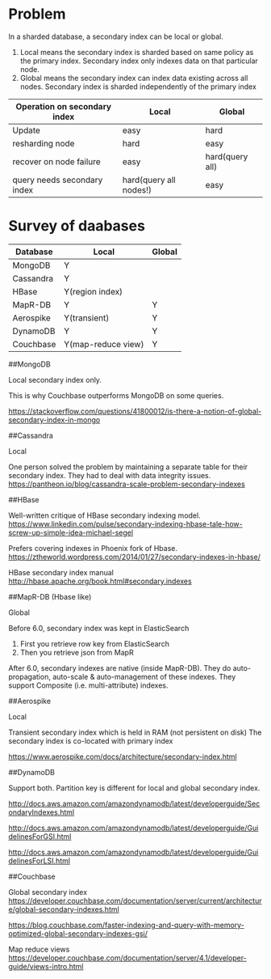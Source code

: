 
# Problem

In a sharded database, a secondary index can be local or global.

1. Local means the secondary index is sharded based on same policy as the primary index.  Secondary index only indexes data on that particular node.
2. Global means the secondary index can index data existing across all nodes.  Secondary index is sharded independently of the primary index

| Operation on secondary index  | Local                 | Global         |
| ----------------------------  | -----                 | ---------      | 
| Update                        | easy                  | hard           |
| resharding node               | hard                  | easy           |
| recover on node failure       | easy                  | hard(query all)|
| query needs secondary index   | hard(query all nodes!)| easy           |

# Survey of daabases

| Database    | Local              |  Global   |
| ----------  | -------            | --------  |
| MongoDB     | Y                  |           |
| Cassandra   | Y                  |           |
| HBase       | Y(region index)    |           |
| MapR-DB     | Y                  |Y          |
| Aerospike   | Y(transient)       |Y          |
| DynamoDB    | Y                  |Y          |
| Couchbase   | Y(map-reduce view) |Y          |

##MongoDB

Local secondary index only.  

This is why Couchbase outperforms MongoDB on some queries.

https://stackoverflow.com/questions/41800012/is-there-a-notion-of-global-secondary-index-in-mongo

##Cassandra

Local

One person solved the problem by maintaining a separate table for their secondary index.  They had to deal with data integrity issues.
https://pantheon.io/blog/cassandra-scale-problem-secondary-indexes

##HBase

Well-written critique of HBase secondary indexing model.
https://www.linkedin.com/pulse/secondary-indexing-hbase-tale-how-screw-up-simple-idea-michael-segel

Prefers covering indexes in Phoenix fork of Hbase.
https://ztheworld.wordpress.com/2014/01/27/secondary-indexes-in-hbase/

HBase secondary index manual
http://hbase.apache.org/book.html#secondary.indexes

##MapR-DB (Hbase like)

Global

Before 6.0, secondary index was kept in ElasticSearch
1. First you retrieve row key from ElasticSearch
2. Then you retrieve json from MapR

After 6.0, secondary indexes are native (inside MapR-DB).
They do auto-propagation, auto-scale & auto-management of these indexes. 
They support Composite (i.e. multi-attribute) indexes.

##Aerospike

Local

Transient secondary index which is held in RAM (not persistent on disk)
The secondary index is co-located with primary index

https://www.aerospike.com/docs/architecture/secondary-index.html

##DynamoDB

Support both.  Partition key is different for local and global secondary index.

http://docs.aws.amazon.com/amazondynamodb/latest/developerguide/SecondaryIndexes.html

http://docs.aws.amazon.com/amazondynamodb/latest/developerguide/GuidelinesForGSI.html

http://docs.aws.amazon.com/amazondynamodb/latest/developerguide/GuidelinesForLSI.html


##Couchbase

Global secondary index
https://developer.couchbase.com/documentation/server/current/architecture/global-secondary-indexes.html

https://blog.couchbase.com/faster-indexing-and-query-with-memory-optimized-global-secondary-indexes-gsi/

Map reduce views
https://developer.couchbase.com/documentation/server/4.1/developer-guide/views-intro.html


